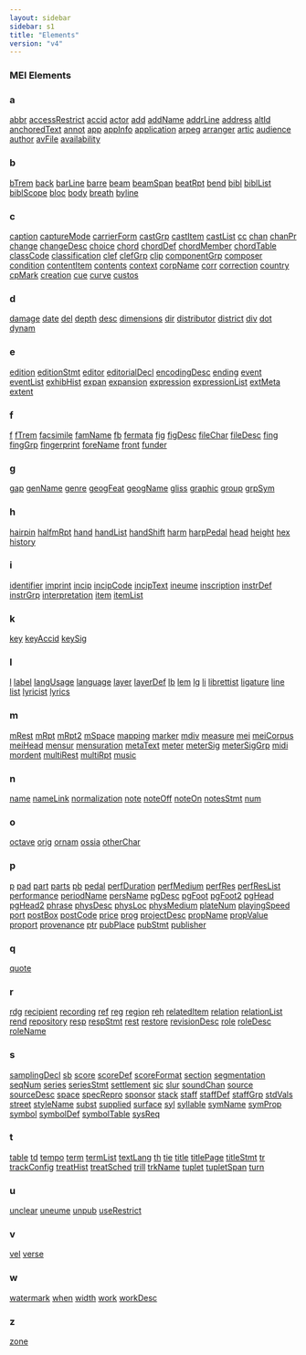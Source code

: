 ```yaml
---
layout: sidebar
sidebar: s1
title: "Elements"
version: "v4"
---
```

<div>
   <h3 class="widget-title">MEI Elements</h3>
   <div class="textwidget">
      <div class="sortedInitials well a">
         <h3>a</h3>
         <a class="link_odd_elementSpec chip a" href="{{ site.baseurl }}/{{ page.version }}/elements/abbr.html">abbr</a>
         <a class="link_odd_elementSpec chip a" href="{{ site.baseurl }}/{{ page.version }}/elements/accessRestrict.html">accessRestrict</a>
         <a class="link_odd_elementSpec chip a" href="{{ site.baseurl }}/{{ page.version }}/elements/accid.html">accid</a>
         <a class="link_odd_elementSpec chip a" href="{{ site.baseurl }}/{{ page.version }}/elements/actor.html">actor</a>
         <a class="link_odd_elementSpec chip a" href="{{ site.baseurl }}/{{ page.version }}/elements/add.html">add</a>
         <a class="link_odd_elementSpec chip a" href="{{ site.baseurl }}/{{ page.version }}/elements/addName.html">addName</a>
         <a class="link_odd_elementSpec chip a" href="{{ site.baseurl }}/{{ page.version }}/elements/addrLine.html">addrLine</a>
         <a class="link_odd_elementSpec chip a" href="{{ site.baseurl }}/{{ page.version }}/elements/address.html">address</a>
         <a class="link_odd_elementSpec chip a" href="{{ site.baseurl }}/{{ page.version }}/elements/altId.html">altId</a>
         <a class="link_odd_elementSpec chip a" href="{{ site.baseurl }}/{{ page.version }}/elements/anchoredText.html">anchoredText</a>
         <a class="link_odd_elementSpec chip a" href="{{ site.baseurl }}/{{ page.version }}/elements/annot.html">annot</a>
         <a class="link_odd_elementSpec chip a" href="{{ site.baseurl }}/{{ page.version }}/elements/app.html">app</a>
         <a class="link_odd_elementSpec chip a" href="{{ site.baseurl }}/{{ page.version }}/elements/appInfo.html">appInfo</a>
         <a class="link_odd_elementSpec chip a" href="{{ site.baseurl }}/{{ page.version }}/elements/application.html">application</a>
         <a class="link_odd_elementSpec chip a" href="{{ site.baseurl }}/{{ page.version }}/elements/arpeg.html">arpeg</a>
         <a class="link_odd_elementSpec chip a" href="{{ site.baseurl }}/{{ page.version }}/elements/arranger.html">arranger</a>
         <a class="link_odd_elementSpec chip a" href="{{ site.baseurl }}/{{ page.version }}/elements/artic.html">artic</a>
         <a class="link_odd_elementSpec chip a" href="{{ site.baseurl }}/{{ page.version }}/elements/audience.html">audience</a>
         <a class="link_odd_elementSpec chip a" href="{{ site.baseurl }}/{{ page.version }}/elements/author.html">author</a>
         <a class="link_odd_elementSpec chip a" href="{{ site.baseurl }}/{{ page.version }}/elements/avFile.html">avFile</a>
         <a class="link_odd_elementSpec chip a" href="{{ site.baseurl }}/{{ page.version }}/elements/availability.html">availability</a>
      </div>
      <div class="sortedInitials well b">
         <h3>b</h3>
         <a class="link_odd_elementSpec chip b" href="{{ site.baseurl }}/{{ page.version }}/elements/bTrem.html">bTrem</a>
         <a class="link_odd_elementSpec chip b" href="{{ site.baseurl }}/{{ page.version }}/elements/back.html">back</a>
         <a class="link_odd_elementSpec chip b" href="{{ site.baseurl }}/{{ page.version }}/elements/barLine.html">barLine</a>
         <a class="link_odd_elementSpec chip b" href="{{ site.baseurl }}/{{ page.version }}/elements/barre.html">barre</a>
         <a class="link_odd_elementSpec chip b" href="{{ site.baseurl }}/{{ page.version }}/elements/beam.html">beam</a>
         <a class="link_odd_elementSpec chip b" href="{{ site.baseurl }}/{{ page.version }}/elements/beamSpan.html">beamSpan</a>
         <a class="link_odd_elementSpec chip b" href="{{ site.baseurl }}/{{ page.version }}/elements/beatRpt.html">beatRpt</a>
         <a class="link_odd_elementSpec chip b" href="{{ site.baseurl }}/{{ page.version }}/elements/bend.html">bend</a>
         <a class="link_odd_elementSpec chip b" href="{{ site.baseurl }}/{{ page.version }}/elements/bibl.html">bibl</a>
         <a class="link_odd_elementSpec chip b" href="{{ site.baseurl }}/{{ page.version }}/elements/biblList.html">biblList</a>
         <a class="link_odd_elementSpec chip b" href="{{ site.baseurl }}/{{ page.version }}/elements/biblScope.html">biblScope</a>
         <a class="link_odd_elementSpec chip b" href="{{ site.baseurl }}/{{ page.version }}/elements/bloc.html">bloc</a>
         <a class="link_odd_elementSpec chip b" href="{{ site.baseurl }}/{{ page.version }}/elements/body.html">body</a>
         <a class="link_odd_elementSpec chip b" href="{{ site.baseurl }}/{{ page.version }}/elements/breath.html">breath</a>
         <a class="link_odd_elementSpec chip b" href="{{ site.baseurl }}/{{ page.version }}/elements/byline.html">byline</a>
      </div>
      <div class="sortedInitials well c">
         <h3>c</h3>
         <a class="link_odd_elementSpec chip c" href="{{ site.baseurl }}/{{ page.version }}/elements/caption.html">caption</a>
         <a class="link_odd_elementSpec chip c" href="{{ site.baseurl }}/{{ page.version }}/elements/captureMode.html">captureMode</a>
         <a class="link_odd_elementSpec chip c" href="{{ site.baseurl }}/{{ page.version }}/elements/carrierForm.html">carrierForm</a>
         <a class="link_odd_elementSpec chip c" href="{{ site.baseurl }}/{{ page.version }}/elements/castGrp.html">castGrp</a>
         <a class="link_odd_elementSpec chip c" href="{{ site.baseurl }}/{{ page.version }}/elements/castItem.html">castItem</a>
         <a class="link_odd_elementSpec chip c" href="{{ site.baseurl }}/{{ page.version }}/elements/castList.html">castList</a>
         <a class="link_odd_elementSpec chip c" href="{{ site.baseurl }}/{{ page.version }}/elements/cc.html">cc</a>
         <a class="link_odd_elementSpec chip c" href="{{ site.baseurl }}/{{ page.version }}/elements/chan.html">chan</a>
         <a class="link_odd_elementSpec chip c" href="{{ site.baseurl }}/{{ page.version }}/elements/chanPr.html">chanPr</a>
         <a class="link_odd_elementSpec chip c" href="{{ site.baseurl }}/{{ page.version }}/elements/change.html">change</a>
         <a class="link_odd_elementSpec chip c" href="{{ site.baseurl }}/{{ page.version }}/elements/changeDesc.html">changeDesc</a>
         <a class="link_odd_elementSpec chip c" href="{{ site.baseurl }}/{{ page.version }}/elements/choice.html">choice</a>
         <a class="link_odd_elementSpec chip c" href="{{ site.baseurl }}/{{ page.version }}/elements/chord.html">chord</a>
         <a class="link_odd_elementSpec chip c" href="{{ site.baseurl }}/{{ page.version }}/elements/chordDef.html">chordDef</a>
         <a class="link_odd_elementSpec chip c" href="{{ site.baseurl }}/{{ page.version }}/elements/chordMember.html">chordMember</a>
         <a class="link_odd_elementSpec chip c" href="{{ site.baseurl }}/{{ page.version }}/elements/chordTable.html">chordTable</a>
         <a class="link_odd_elementSpec chip c" href="{{ site.baseurl }}/{{ page.version }}/elements/classCode.html">classCode</a>
         <a class="link_odd_elementSpec chip c" href="{{ site.baseurl }}/{{ page.version }}/elements/classification.html">classification</a>
         <a class="link_odd_elementSpec chip c" href="{{ site.baseurl }}/{{ page.version }}/elements/clef.html">clef</a>
         <a class="link_odd_elementSpec chip c" href="{{ site.baseurl }}/{{ page.version }}/elements/clefGrp.html">clefGrp</a>
         <a class="link_odd_elementSpec chip c" href="{{ site.baseurl }}/{{ page.version }}/elements/clip.html">clip</a>
         <a class="link_odd_elementSpec chip c" href="{{ site.baseurl }}/{{ page.version }}/elements/componentGrp.html">componentGrp</a>
         <a class="link_odd_elementSpec chip c" href="{{ site.baseurl }}/{{ page.version }}/elements/composer.html">composer</a>
         <a class="link_odd_elementSpec chip c" href="{{ site.baseurl }}/{{ page.version }}/elements/condition.html">condition</a>
         <a class="link_odd_elementSpec chip c" href="{{ site.baseurl }}/{{ page.version }}/elements/contentItem.html">contentItem</a>
         <a class="link_odd_elementSpec chip c" href="{{ site.baseurl }}/{{ page.version }}/elements/contents.html">contents</a>
         <a class="link_odd_elementSpec chip c" href="{{ site.baseurl }}/{{ page.version }}/elements/context.html">context</a>
         <a class="link_odd_elementSpec chip c" href="{{ site.baseurl }}/{{ page.version }}/elements/corpName.html">corpName</a>
         <a class="link_odd_elementSpec chip c" href="{{ site.baseurl }}/{{ page.version }}/elements/corr.html">corr</a>
         <a class="link_odd_elementSpec chip c" href="{{ site.baseurl }}/{{ page.version }}/elements/correction.html">correction</a>
         <a class="link_odd_elementSpec chip c" href="{{ site.baseurl }}/{{ page.version }}/elements/country.html">country</a>
         <a class="link_odd_elementSpec chip c" href="{{ site.baseurl }}/{{ page.version }}/elements/cpMark.html">cpMark</a>
         <a class="link_odd_elementSpec chip c" href="{{ site.baseurl }}/{{ page.version }}/elements/creation.html">creation</a>
         <a class="link_odd_elementSpec chip c" href="{{ site.baseurl }}/{{ page.version }}/elements/cue.html">cue</a>
         <a class="link_odd_elementSpec chip c" href="{{ site.baseurl }}/{{ page.version }}/elements/curve.html">curve</a>
         <a class="link_odd_elementSpec chip c" href="{{ site.baseurl }}/{{ page.version }}/elements/custos.html">custos</a>
      </div>
      <div class="sortedInitials well d">
         <h3>d</h3>
         <a class="link_odd_elementSpec chip d" href="{{ site.baseurl }}/{{ page.version }}/elements/damage.html">damage</a>
         <a class="link_odd_elementSpec chip d" href="{{ site.baseurl }}/{{ page.version }}/elements/date.html">date</a>
         <a class="link_odd_elementSpec chip d" href="{{ site.baseurl }}/{{ page.version }}/elements/del.html">del</a>
         <a class="link_odd_elementSpec chip d" href="{{ site.baseurl }}/{{ page.version }}/elements/depth.html">depth</a>
         <a class="link_odd_elementSpec chip d" href="{{ site.baseurl }}/{{ page.version }}/elements/desc.html">desc</a>
         <a class="link_odd_elementSpec chip d" href="{{ site.baseurl }}/{{ page.version }}/elements/dimensions.html">dimensions</a>
         <a class="link_odd_elementSpec chip d" href="{{ site.baseurl }}/{{ page.version }}/elements/dir.html">dir</a>
         <a class="link_odd_elementSpec chip d" href="{{ site.baseurl }}/{{ page.version }}/elements/distributor.html">distributor</a>
         <a class="link_odd_elementSpec chip d" href="{{ site.baseurl }}/{{ page.version }}/elements/district.html">district</a>
         <a class="link_odd_elementSpec chip d" href="{{ site.baseurl }}/{{ page.version }}/elements/div.html">div</a>
         <a class="link_odd_elementSpec chip d" href="{{ site.baseurl }}/{{ page.version }}/elements/dot.html">dot</a>
         <a class="link_odd_elementSpec chip d" href="{{ site.baseurl }}/{{ page.version }}/elements/dynam.html">dynam</a>
      </div>
      <div class="sortedInitials well e">
         <h3>e</h3>
         <a class="link_odd_elementSpec chip e" href="{{ site.baseurl }}/{{ page.version }}/elements/edition.html">edition</a>
         <a class="link_odd_elementSpec chip e" href="{{ site.baseurl }}/{{ page.version }}/elements/editionStmt.html">editionStmt</a>
         <a class="link_odd_elementSpec chip e" href="{{ site.baseurl }}/{{ page.version }}/elements/editor.html">editor</a>
         <a class="link_odd_elementSpec chip e" href="{{ site.baseurl }}/{{ page.version }}/elements/editorialDecl.html">editorialDecl</a>
         <a class="link_odd_elementSpec chip e" href="{{ site.baseurl }}/{{ page.version }}/elements/encodingDesc.html">encodingDesc</a>
         <a class="link_odd_elementSpec chip e" href="{{ site.baseurl }}/{{ page.version }}/elements/ending.html">ending</a>
         <a class="link_odd_elementSpec chip e" href="{{ site.baseurl }}/{{ page.version }}/elements/event.html">event</a>
         <a class="link_odd_elementSpec chip e" href="{{ site.baseurl }}/{{ page.version }}/elements/eventList.html">eventList</a>
         <a class="link_odd_elementSpec chip e" href="{{ site.baseurl }}/{{ page.version }}/elements/exhibHist.html">exhibHist</a>
         <a class="link_odd_elementSpec chip e" href="{{ site.baseurl }}/{{ page.version }}/elements/expan.html">expan</a>
         <a class="link_odd_elementSpec chip e" href="{{ site.baseurl }}/{{ page.version }}/elements/expansion.html">expansion</a>
         <a class="link_odd_elementSpec chip e" href="{{ site.baseurl }}/{{ page.version }}/elements/expression.html">expression</a>
         <a class="link_odd_elementSpec chip e" href="{{ site.baseurl }}/{{ page.version }}/elements/expressionList.html">expressionList</a>
         <a class="link_odd_elementSpec chip e" href="{{ site.baseurl }}/{{ page.version }}/elements/extMeta.html">extMeta</a>
         <a class="link_odd_elementSpec chip e" href="{{ site.baseurl }}/{{ page.version }}/elements/extent.html">extent</a>
      </div>
      <div class="sortedInitials well f">
         <h3>f</h3>
         <a class="link_odd_elementSpec chip f" href="{{ site.baseurl }}/{{ page.version }}/elements/f.html">f</a>
         <a class="link_odd_elementSpec chip f" href="{{ site.baseurl }}/{{ page.version }}/elements/fTrem.html">fTrem</a>
         <a class="link_odd_elementSpec chip f" href="{{ site.baseurl }}/{{ page.version }}/elements/facsimile.html">facsimile</a>
         <a class="link_odd_elementSpec chip f" href="{{ site.baseurl }}/{{ page.version }}/elements/famName.html">famName</a>
         <a class="link_odd_elementSpec chip f" href="{{ site.baseurl }}/{{ page.version }}/elements/fb.html">fb</a>
         <a class="link_odd_elementSpec chip f" href="{{ site.baseurl }}/{{ page.version }}/elements/fermata.html">fermata</a>
         <a class="link_odd_elementSpec chip f" href="{{ site.baseurl }}/{{ page.version }}/elements/fig.html">fig</a>
         <a class="link_odd_elementSpec chip f" href="{{ site.baseurl }}/{{ page.version }}/elements/figDesc.html">figDesc</a>
         <a class="link_odd_elementSpec chip f" href="{{ site.baseurl }}/{{ page.version }}/elements/fileChar.html">fileChar</a>
         <a class="link_odd_elementSpec chip f" href="{{ site.baseurl }}/{{ page.version }}/elements/fileDesc.html">fileDesc</a>
         <a class="link_odd_elementSpec chip f" href="{{ site.baseurl }}/{{ page.version }}/elements/fing.html">fing</a>
         <a class="link_odd_elementSpec chip f" href="{{ site.baseurl }}/{{ page.version }}/elements/fingGrp.html">fingGrp</a>
         <a class="link_odd_elementSpec chip f" href="{{ site.baseurl }}/{{ page.version }}/elements/fingerprint.html">fingerprint</a>
         <a class="link_odd_elementSpec chip f" href="{{ site.baseurl }}/{{ page.version }}/elements/foreName.html">foreName</a>
         <a class="link_odd_elementSpec chip f" href="{{ site.baseurl }}/{{ page.version }}/elements/front.html">front</a>
         <a class="link_odd_elementSpec chip f" href="{{ site.baseurl }}/{{ page.version }}/elements/funder.html">funder</a>
      </div>
      <div class="sortedInitials well g">
         <h3>g</h3>
         <a class="link_odd_elementSpec chip g" href="{{ site.baseurl }}/{{ page.version }}/elements/gap.html">gap</a>
         <a class="link_odd_elementSpec chip g" href="{{ site.baseurl }}/{{ page.version }}/elements/genName.html">genName</a>
         <a class="link_odd_elementSpec chip g" href="{{ site.baseurl }}/{{ page.version }}/elements/genre.html">genre</a>
         <a class="link_odd_elementSpec chip g" href="{{ site.baseurl }}/{{ page.version }}/elements/geogFeat.html">geogFeat</a>
         <a class="link_odd_elementSpec chip g" href="{{ site.baseurl }}/{{ page.version }}/elements/geogName.html">geogName</a>
         <a class="link_odd_elementSpec chip g" href="{{ site.baseurl }}/{{ page.version }}/elements/gliss.html">gliss</a>
         <a class="link_odd_elementSpec chip g" href="{{ site.baseurl }}/{{ page.version }}/elements/graphic.html">graphic</a>
         <a class="link_odd_elementSpec chip g" href="{{ site.baseurl }}/{{ page.version }}/elements/group.html">group</a>
         <a class="link_odd_elementSpec chip g" href="{{ site.baseurl }}/{{ page.version }}/elements/grpSym.html">grpSym</a>
      </div>
      <div class="sortedInitials well h">
         <h3>h</h3>
         <a class="link_odd_elementSpec chip h" href="{{ site.baseurl }}/{{ page.version }}/elements/hairpin.html">hairpin</a>
         <a class="link_odd_elementSpec chip h" href="{{ site.baseurl }}/{{ page.version }}/elements/halfmRpt.html">halfmRpt</a>
         <a class="link_odd_elementSpec chip h" href="{{ site.baseurl }}/{{ page.version }}/elements/hand.html">hand</a>
         <a class="link_odd_elementSpec chip h" href="{{ site.baseurl }}/{{ page.version }}/elements/handList.html">handList</a>
         <a class="link_odd_elementSpec chip h" href="{{ site.baseurl }}/{{ page.version }}/elements/handShift.html">handShift</a>
         <a class="link_odd_elementSpec chip h" href="{{ site.baseurl }}/{{ page.version }}/elements/harm.html">harm</a>
         <a class="link_odd_elementSpec chip h" href="{{ site.baseurl }}/{{ page.version }}/elements/harpPedal.html">harpPedal</a>
         <a class="link_odd_elementSpec chip h" href="{{ site.baseurl }}/{{ page.version }}/elements/head.html">head</a>
         <a class="link_odd_elementSpec chip h" href="{{ site.baseurl }}/{{ page.version }}/elements/height.html">height</a>
         <a class="link_odd_elementSpec chip h" href="{{ site.baseurl }}/{{ page.version }}/elements/hex.html">hex</a>
         <a class="link_odd_elementSpec chip h" href="{{ site.baseurl }}/{{ page.version }}/elements/history.html">history</a>
      </div>
      <div class="sortedInitials well i">
         <h3>i</h3>
         <a class="link_odd_elementSpec chip i" href="{{ site.baseurl }}/{{ page.version }}/elements/identifier.html">identifier</a>
         <a class="link_odd_elementSpec chip i" href="{{ site.baseurl }}/{{ page.version }}/elements/imprint.html">imprint</a>
         <a class="link_odd_elementSpec chip i" href="{{ site.baseurl }}/{{ page.version }}/elements/incip.html">incip</a>
         <a class="link_odd_elementSpec chip i" href="{{ site.baseurl }}/{{ page.version }}/elements/incipCode.html">incipCode</a>
         <a class="link_odd_elementSpec chip i" href="{{ site.baseurl }}/{{ page.version }}/elements/incipText.html">incipText</a>
         <a class="link_odd_elementSpec chip i" href="{{ site.baseurl }}/{{ page.version }}/elements/ineume.html">ineume</a>
         <a class="link_odd_elementSpec chip i" href="{{ site.baseurl }}/{{ page.version }}/elements/inscription.html">inscription</a>
         <a class="link_odd_elementSpec chip i" href="{{ site.baseurl }}/{{ page.version }}/elements/instrDef.html">instrDef</a>
         <a class="link_odd_elementSpec chip i" href="{{ site.baseurl }}/{{ page.version }}/elements/instrGrp.html">instrGrp</a>
         <a class="link_odd_elementSpec chip i" href="{{ site.baseurl }}/{{ page.version }}/elements/interpretation.html">interpretation</a>
         <a class="link_odd_elementSpec chip i" href="{{ site.baseurl }}/{{ page.version }}/elements/item.html">item</a>
         <a class="link_odd_elementSpec chip i" href="{{ site.baseurl }}/{{ page.version }}/elements/itemList.html">itemList</a>
      </div>
      <div class="sortedInitials well k">
         <h3>k</h3>
         <a class="link_odd_elementSpec chip k" href="{{ site.baseurl }}/{{ page.version }}/elements/key.html">key</a>
         <a class="link_odd_elementSpec chip k" href="{{ site.baseurl }}/{{ page.version }}/elements/keyAccid.html">keyAccid</a>
         <a class="link_odd_elementSpec chip k" href="{{ site.baseurl }}/{{ page.version }}/elements/keySig.html">keySig</a>
      </div>
      <div class="sortedInitials well l">
         <h3>l</h3>
         <a class="link_odd_elementSpec chip l" href="{{ site.baseurl }}/{{ page.version }}/elements/l.html">l</a>
         <a class="link_odd_elementSpec chip l" href="{{ site.baseurl }}/{{ page.version }}/elements/label.html">label</a>
         <a class="link_odd_elementSpec chip l" href="{{ site.baseurl }}/{{ page.version }}/elements/langUsage.html">langUsage</a>
         <a class="link_odd_elementSpec chip l" href="{{ site.baseurl }}/{{ page.version }}/elements/language.html">language</a>
         <a class="link_odd_elementSpec chip l" href="{{ site.baseurl }}/{{ page.version }}/elements/layer.html">layer</a>
         <a class="link_odd_elementSpec chip l" href="{{ site.baseurl }}/{{ page.version }}/elements/layerDef.html">layerDef</a>
         <a class="link_odd_elementSpec chip l" href="{{ site.baseurl }}/{{ page.version }}/elements/lb.html">lb</a>
         <a class="link_odd_elementSpec chip l" href="{{ site.baseurl }}/{{ page.version }}/elements/lem.html">lem</a>
         <a class="link_odd_elementSpec chip l" href="{{ site.baseurl }}/{{ page.version }}/elements/lg.html">lg</a>
         <a class="link_odd_elementSpec chip l" href="{{ site.baseurl }}/{{ page.version }}/elements/li.html">li</a>
         <a class="link_odd_elementSpec chip l" href="{{ site.baseurl }}/{{ page.version }}/elements/librettist.html">librettist</a>
         <a class="link_odd_elementSpec chip l" href="{{ site.baseurl }}/{{ page.version }}/elements/ligature.html">ligature</a>
         <a class="link_odd_elementSpec chip l" href="{{ site.baseurl }}/{{ page.version }}/elements/line.html">line</a>
         <a class="link_odd_elementSpec chip l" href="{{ site.baseurl }}/{{ page.version }}/elements/list.html">list</a>
         <a class="link_odd_elementSpec chip l" href="{{ site.baseurl }}/{{ page.version }}/elements/lyricist.html">lyricist</a>
         <a class="link_odd_elementSpec chip l" href="{{ site.baseurl }}/{{ page.version }}/elements/lyrics.html">lyrics</a>
      </div>
      <div class="sortedInitials well m">
         <h3>m</h3>
         <a class="link_odd_elementSpec chip m" href="{{ site.baseurl }}/{{ page.version }}/elements/mRest.html">mRest</a>
         <a class="link_odd_elementSpec chip m" href="{{ site.baseurl }}/{{ page.version }}/elements/mRpt.html">mRpt</a>
         <a class="link_odd_elementSpec chip m" href="{{ site.baseurl }}/{{ page.version }}/elements/mRpt2.html">mRpt2</a>
         <a class="link_odd_elementSpec chip m" href="{{ site.baseurl }}/{{ page.version }}/elements/mSpace.html">mSpace</a>
         <a class="link_odd_elementSpec chip m" href="{{ site.baseurl }}/{{ page.version }}/elements/mapping.html">mapping</a>
         <a class="link_odd_elementSpec chip m" href="{{ site.baseurl }}/{{ page.version }}/elements/marker.html">marker</a>
         <a class="link_odd_elementSpec chip m" href="{{ site.baseurl }}/{{ page.version }}/elements/mdiv.html">mdiv</a>
         <a class="link_odd_elementSpec chip m" href="{{ site.baseurl }}/{{ page.version }}/elements/measure.html">measure</a>
         <a class="link_odd_elementSpec chip m" href="{{ site.baseurl }}/{{ page.version }}/elements/mei.html">mei</a>
         <a class="link_odd_elementSpec chip m" href="{{ site.baseurl }}/{{ page.version }}/elements/meiCorpus.html">meiCorpus</a>
         <a class="link_odd_elementSpec chip m" href="{{ site.baseurl }}/{{ page.version }}/elements/meiHead.html">meiHead</a>
         <a class="link_odd_elementSpec chip m" href="{{ site.baseurl }}/{{ page.version }}/elements/mensur.html">mensur</a>
         <a class="link_odd_elementSpec chip m" href="{{ site.baseurl }}/{{ page.version }}/elements/mensuration.html">mensuration</a>
         <a class="link_odd_elementSpec chip m" href="{{ site.baseurl }}/{{ page.version }}/elements/metaText.html">metaText</a>
         <a class="link_odd_elementSpec chip m" href="{{ site.baseurl }}/{{ page.version }}/elements/meter.html">meter</a>
         <a class="link_odd_elementSpec chip m" href="{{ site.baseurl }}/{{ page.version }}/elements/meterSig.html">meterSig</a>
         <a class="link_odd_elementSpec chip m" href="{{ site.baseurl }}/{{ page.version }}/elements/meterSigGrp.html">meterSigGrp</a>
         <a class="link_odd_elementSpec chip m" href="{{ site.baseurl }}/{{ page.version }}/elements/midi.html">midi</a>
         <a class="link_odd_elementSpec chip m" href="{{ site.baseurl }}/{{ page.version }}/elements/mordent.html">mordent</a>
         <a class="link_odd_elementSpec chip m" href="{{ site.baseurl }}/{{ page.version }}/elements/multiRest.html">multiRest</a>
         <a class="link_odd_elementSpec chip m" href="{{ site.baseurl }}/{{ page.version }}/elements/multiRpt.html">multiRpt</a>
         <a class="link_odd_elementSpec chip m" href="{{ site.baseurl }}/{{ page.version }}/elements/music.html">music</a>
      </div>
      <div class="sortedInitials well n">
         <h3>n</h3>
         <a class="link_odd_elementSpec chip n" href="{{ site.baseurl }}/{{ page.version }}/elements/name.html">name</a>
         <a class="link_odd_elementSpec chip n" href="{{ site.baseurl }}/{{ page.version }}/elements/nameLink.html">nameLink</a>
         <a class="link_odd_elementSpec chip n" href="{{ site.baseurl }}/{{ page.version }}/elements/normalization.html">normalization</a>
         <a class="link_odd_elementSpec chip n" href="{{ site.baseurl }}/{{ page.version }}/elements/note.html">note</a>
         <a class="link_odd_elementSpec chip n" href="{{ site.baseurl }}/{{ page.version }}/elements/noteOff.html">noteOff</a>
         <a class="link_odd_elementSpec chip n" href="{{ site.baseurl }}/{{ page.version }}/elements/noteOn.html">noteOn</a>
         <a class="link_odd_elementSpec chip n" href="{{ site.baseurl }}/{{ page.version }}/elements/notesStmt.html">notesStmt</a>
         <a class="link_odd_elementSpec chip n" href="{{ site.baseurl }}/{{ page.version }}/elements/num.html">num</a>
      </div>
      <div class="sortedInitials well o">
         <h3>o</h3>
         <a class="link_odd_elementSpec chip o" href="{{ site.baseurl }}/{{ page.version }}/elements/octave.html">octave</a>
         <a class="link_odd_elementSpec chip o" href="{{ site.baseurl }}/{{ page.version }}/elements/orig.html">orig</a>
         <a class="link_odd_elementSpec chip o" href="{{ site.baseurl }}/{{ page.version }}/elements/ornam.html">ornam</a>
         <a class="link_odd_elementSpec chip o" href="{{ site.baseurl }}/{{ page.version }}/elements/ossia.html">ossia</a>
         <a class="link_odd_elementSpec chip o" href="{{ site.baseurl }}/{{ page.version }}/elements/otherChar.html">otherChar</a>
      </div>
      <div class="sortedInitials well p">
         <h3>p</h3>
         <a class="link_odd_elementSpec chip p" href="{{ site.baseurl }}/{{ page.version }}/elements/p.html">p</a>
         <a class="link_odd_elementSpec chip p" href="{{ site.baseurl }}/{{ page.version }}/elements/pad.html">pad</a>
         <a class="link_odd_elementSpec chip p" href="{{ site.baseurl }}/{{ page.version }}/elements/part.html">part</a>
         <a class="link_odd_elementSpec chip p" href="{{ site.baseurl }}/{{ page.version }}/elements/parts.html">parts</a>
         <a class="link_odd_elementSpec chip p" href="{{ site.baseurl }}/{{ page.version }}/elements/pb.html">pb</a>
         <a class="link_odd_elementSpec chip p" href="{{ site.baseurl }}/{{ page.version }}/elements/pedal.html">pedal</a>
         <a class="link_odd_elementSpec chip p" href="{{ site.baseurl }}/{{ page.version }}/elements/perfDuration.html">perfDuration</a>
         <a class="link_odd_elementSpec chip p" href="{{ site.baseurl }}/{{ page.version }}/elements/perfMedium.html">perfMedium</a>
         <a class="link_odd_elementSpec chip p" href="{{ site.baseurl }}/{{ page.version }}/elements/perfRes.html">perfRes</a>
         <a class="link_odd_elementSpec chip p" href="{{ site.baseurl }}/{{ page.version }}/elements/perfResList.html">perfResList</a>
         <a class="link_odd_elementSpec chip p" href="{{ site.baseurl }}/{{ page.version }}/elements/performance.html">performance</a>
         <a class="link_odd_elementSpec chip p" href="{{ site.baseurl }}/{{ page.version }}/elements/periodName.html">periodName</a>
         <a class="link_odd_elementSpec chip p" href="{{ site.baseurl }}/{{ page.version }}/elements/persName.html">persName</a>
         <a class="link_odd_elementSpec chip p" href="{{ site.baseurl }}/{{ page.version }}/elements/pgDesc.html">pgDesc</a>
         <a class="link_odd_elementSpec chip p" href="{{ site.baseurl }}/{{ page.version }}/elements/pgFoot.html">pgFoot</a>
         <a class="link_odd_elementSpec chip p" href="{{ site.baseurl }}/{{ page.version }}/elements/pgFoot2.html">pgFoot2</a>
         <a class="link_odd_elementSpec chip p" href="{{ site.baseurl }}/{{ page.version }}/elements/pgHead.html">pgHead</a>
         <a class="link_odd_elementSpec chip p" href="{{ site.baseurl }}/{{ page.version }}/elements/pgHead2.html">pgHead2</a>
         <a class="link_odd_elementSpec chip p" href="{{ site.baseurl }}/{{ page.version }}/elements/phrase.html">phrase</a>
         <a class="link_odd_elementSpec chip p" href="{{ site.baseurl }}/{{ page.version }}/elements/physDesc.html">physDesc</a>
         <a class="link_odd_elementSpec chip p" href="{{ site.baseurl }}/{{ page.version }}/elements/physLoc.html">physLoc</a>
         <a class="link_odd_elementSpec chip p" href="{{ site.baseurl }}/{{ page.version }}/elements/physMedium.html">physMedium</a>
         <a class="link_odd_elementSpec chip p" href="{{ site.baseurl }}/{{ page.version }}/elements/plateNum.html">plateNum</a>
         <a class="link_odd_elementSpec chip p" href="{{ site.baseurl }}/{{ page.version }}/elements/playingSpeed.html">playingSpeed</a>
         <a class="link_odd_elementSpec chip p" href="{{ site.baseurl }}/{{ page.version }}/elements/port.html">port</a>
         <a class="link_odd_elementSpec chip p" href="{{ site.baseurl }}/{{ page.version }}/elements/postBox.html">postBox</a>
         <a class="link_odd_elementSpec chip p" href="{{ site.baseurl }}/{{ page.version }}/elements/postCode.html">postCode</a>
         <a class="link_odd_elementSpec chip p" href="{{ site.baseurl }}/{{ page.version }}/elements/price.html">price</a>
         <a class="link_odd_elementSpec chip p" href="{{ site.baseurl }}/{{ page.version }}/elements/prog.html">prog</a>
         <a class="link_odd_elementSpec chip p" href="{{ site.baseurl }}/{{ page.version }}/elements/projectDesc.html">projectDesc</a>
         <a class="link_odd_elementSpec chip p" href="{{ site.baseurl }}/{{ page.version }}/elements/propName.html">propName</a>
         <a class="link_odd_elementSpec chip p" href="{{ site.baseurl }}/{{ page.version }}/elements/propValue.html">propValue</a>
         <a class="link_odd_elementSpec chip p" href="{{ site.baseurl }}/{{ page.version }}/elements/proport.html">proport</a>
         <a class="link_odd_elementSpec chip p" href="{{ site.baseurl }}/{{ page.version }}/elements/provenance.html">provenance</a>
         <a class="link_odd_elementSpec chip p" href="{{ site.baseurl }}/{{ page.version }}/elements/ptr.html">ptr</a>
         <a class="link_odd_elementSpec chip p" href="{{ site.baseurl }}/{{ page.version }}/elements/pubPlace.html">pubPlace</a>
         <a class="link_odd_elementSpec chip p" href="{{ site.baseurl }}/{{ page.version }}/elements/pubStmt.html">pubStmt</a>
         <a class="link_odd_elementSpec chip p" href="{{ site.baseurl }}/{{ page.version }}/elements/publisher.html">publisher</a>
      </div>
      <div class="sortedInitials well q">
         <h3>q</h3>
         <a class="link_odd_elementSpec chip q" href="{{ site.baseurl }}/{{ page.version }}/elements/quote.html">quote</a>
      </div>
      <div class="sortedInitials well r">
         <h3>r</h3>
         <a class="link_odd_elementSpec chip r" href="{{ site.baseurl }}/{{ page.version }}/elements/rdg.html">rdg</a>
         <a class="link_odd_elementSpec chip r" href="{{ site.baseurl }}/{{ page.version }}/elements/recipient.html">recipient</a>
         <a class="link_odd_elementSpec chip r" href="{{ site.baseurl }}/{{ page.version }}/elements/recording.html">recording</a>
         <a class="link_odd_elementSpec chip r" href="{{ site.baseurl }}/{{ page.version }}/elements/ref.html">ref</a>
         <a class="link_odd_elementSpec chip r" href="{{ site.baseurl }}/{{ page.version }}/elements/reg.html">reg</a>
         <a class="link_odd_elementSpec chip r" href="{{ site.baseurl }}/{{ page.version }}/elements/region.html">region</a>
         <a class="link_odd_elementSpec chip r" href="{{ site.baseurl }}/{{ page.version }}/elements/reh.html">reh</a>
         <a class="link_odd_elementSpec chip r" href="{{ site.baseurl }}/{{ page.version }}/elements/relatedItem.html">relatedItem</a>
         <a class="link_odd_elementSpec chip r" href="{{ site.baseurl }}/{{ page.version }}/elements/relation.html">relation</a>
         <a class="link_odd_elementSpec chip r" href="{{ site.baseurl }}/{{ page.version }}/elements/relationList.html">relationList</a>
         <a class="link_odd_elementSpec chip r" href="{{ site.baseurl }}/{{ page.version }}/elements/rend.html">rend</a>
         <a class="link_odd_elementSpec chip r" href="{{ site.baseurl }}/{{ page.version }}/elements/repository.html">repository</a>
         <a class="link_odd_elementSpec chip r" href="{{ site.baseurl }}/{{ page.version }}/elements/resp.html">resp</a>
         <a class="link_odd_elementSpec chip r" href="{{ site.baseurl }}/{{ page.version }}/elements/respStmt.html">respStmt</a>
         <a class="link_odd_elementSpec chip r" href="{{ site.baseurl }}/{{ page.version }}/elements/rest.html">rest</a>
         <a class="link_odd_elementSpec chip r" href="{{ site.baseurl }}/{{ page.version }}/elements/restore.html">restore</a>
         <a class="link_odd_elementSpec chip r" href="{{ site.baseurl }}/{{ page.version }}/elements/revisionDesc.html">revisionDesc</a>
         <a class="link_odd_elementSpec chip r" href="{{ site.baseurl }}/{{ page.version }}/elements/role.html">role</a>
         <a class="link_odd_elementSpec chip r" href="{{ site.baseurl }}/{{ page.version }}/elements/roleDesc.html">roleDesc</a>
         <a class="link_odd_elementSpec chip r" href="{{ site.baseurl }}/{{ page.version }}/elements/roleName.html">roleName</a>
      </div>
      <div class="sortedInitials well s">
         <h3>s</h3>
         <a class="link_odd_elementSpec chip s" href="{{ site.baseurl }}/{{ page.version }}/elements/samplingDecl.html">samplingDecl</a>
         <a class="link_odd_elementSpec chip s" href="{{ site.baseurl }}/{{ page.version }}/elements/sb.html">sb</a>
         <a class="link_odd_elementSpec chip s" href="{{ site.baseurl }}/{{ page.version }}/elements/score.html">score</a>
         <a class="link_odd_elementSpec chip s" href="{{ site.baseurl }}/{{ page.version }}/elements/scoreDef.html">scoreDef</a>
         <a class="link_odd_elementSpec chip s" href="{{ site.baseurl }}/{{ page.version }}/elements/scoreFormat.html">scoreFormat</a>
         <a class="link_odd_elementSpec chip s" href="{{ site.baseurl }}/{{ page.version }}/elements/section.html">section</a>
         <a class="link_odd_elementSpec chip s" href="{{ site.baseurl }}/{{ page.version }}/elements/segmentation.html">segmentation</a>
         <a class="link_odd_elementSpec chip s" href="{{ site.baseurl }}/{{ page.version }}/elements/seqNum.html">seqNum</a>
         <a class="link_odd_elementSpec chip s" href="{{ site.baseurl }}/{{ page.version }}/elements/series.html">series</a>
         <a class="link_odd_elementSpec chip s" href="{{ site.baseurl }}/{{ page.version }}/elements/seriesStmt.html">seriesStmt</a>
         <a class="link_odd_elementSpec chip s" href="{{ site.baseurl }}/{{ page.version }}/elements/settlement.html">settlement</a>
         <a class="link_odd_elementSpec chip s" href="{{ site.baseurl }}/{{ page.version }}/elements/sic.html">sic</a>
         <a class="link_odd_elementSpec chip s" href="{{ site.baseurl }}/{{ page.version }}/elements/slur.html">slur</a>
         <a class="link_odd_elementSpec chip s" href="{{ site.baseurl }}/{{ page.version }}/elements/soundChan.html">soundChan</a>
         <a class="link_odd_elementSpec chip s" href="{{ site.baseurl }}/{{ page.version }}/elements/source.html">source</a>
         <a class="link_odd_elementSpec chip s" href="{{ site.baseurl }}/{{ page.version }}/elements/sourceDesc.html">sourceDesc</a>
         <a class="link_odd_elementSpec chip s" href="{{ site.baseurl }}/{{ page.version }}/elements/space.html">space</a>
         <a class="link_odd_elementSpec chip s" href="{{ site.baseurl }}/{{ page.version }}/elements/specRepro.html">specRepro</a>
         <a class="link_odd_elementSpec chip s" href="{{ site.baseurl }}/{{ page.version }}/elements/sponsor.html">sponsor</a>
         <a class="link_odd_elementSpec chip s" href="{{ site.baseurl }}/{{ page.version }}/elements/stack.html">stack</a>
         <a class="link_odd_elementSpec chip s" href="{{ site.baseurl }}/{{ page.version }}/elements/staff.html">staff</a>
         <a class="link_odd_elementSpec chip s" href="{{ site.baseurl }}/{{ page.version }}/elements/staffDef.html">staffDef</a>
         <a class="link_odd_elementSpec chip s" href="{{ site.baseurl }}/{{ page.version }}/elements/staffGrp.html">staffGrp</a>
         <a class="link_odd_elementSpec chip s" href="{{ site.baseurl }}/{{ page.version }}/elements/stdVals.html">stdVals</a>
         <a class="link_odd_elementSpec chip s" href="{{ site.baseurl }}/{{ page.version }}/elements/street.html">street</a>
         <a class="link_odd_elementSpec chip s" href="{{ site.baseurl }}/{{ page.version }}/elements/styleName.html">styleName</a>
         <a class="link_odd_elementSpec chip s" href="{{ site.baseurl }}/{{ page.version }}/elements/subst.html">subst</a>
         <a class="link_odd_elementSpec chip s" href="{{ site.baseurl }}/{{ page.version }}/elements/supplied.html">supplied</a>
         <a class="link_odd_elementSpec chip s" href="{{ site.baseurl }}/{{ page.version }}/elements/surface.html">surface</a>
         <a class="link_odd_elementSpec chip s" href="{{ site.baseurl }}/{{ page.version }}/elements/syl.html">syl</a>
         <a class="link_odd_elementSpec chip s" href="{{ site.baseurl }}/{{ page.version }}/elements/syllable.html">syllable</a>
         <a class="link_odd_elementSpec chip s" href="{{ site.baseurl }}/{{ page.version }}/elements/symName.html">symName</a>
         <a class="link_odd_elementSpec chip s" href="{{ site.baseurl }}/{{ page.version }}/elements/symProp.html">symProp</a>
         <a class="link_odd_elementSpec chip s" href="{{ site.baseurl }}/{{ page.version }}/elements/symbol.html">symbol</a>
         <a class="link_odd_elementSpec chip s" href="{{ site.baseurl }}/{{ page.version }}/elements/symbolDef.html">symbolDef</a>
         <a class="link_odd_elementSpec chip s" href="{{ site.baseurl }}/{{ page.version }}/elements/symbolTable.html">symbolTable</a>
         <a class="link_odd_elementSpec chip s" href="{{ site.baseurl }}/{{ page.version }}/elements/sysReq.html">sysReq</a>
      </div>
      <div class="sortedInitials well t">
         <h3>t</h3>
         <a class="link_odd_elementSpec chip t" href="{{ site.baseurl }}/{{ page.version }}/elements/table.html">table</a>
         <a class="link_odd_elementSpec chip t" href="{{ site.baseurl }}/{{ page.version }}/elements/td.html">td</a>
         <a class="link_odd_elementSpec chip t" href="{{ site.baseurl }}/{{ page.version }}/elements/tempo.html">tempo</a>
         <a class="link_odd_elementSpec chip t" href="{{ site.baseurl }}/{{ page.version }}/elements/term.html">term</a>
         <a class="link_odd_elementSpec chip t" href="{{ site.baseurl }}/{{ page.version }}/elements/termList.html">termList</a>
         <a class="link_odd_elementSpec chip t" href="{{ site.baseurl }}/{{ page.version }}/elements/textLang.html">textLang</a>
         <a class="link_odd_elementSpec chip t" href="{{ site.baseurl }}/{{ page.version }}/elements/th.html">th</a>
         <a class="link_odd_elementSpec chip t" href="{{ site.baseurl }}/{{ page.version }}/elements/tie.html">tie</a>
         <a class="link_odd_elementSpec chip t" href="{{ site.baseurl }}/{{ page.version }}/elements/title.html">title</a>
         <a class="link_odd_elementSpec chip t" href="{{ site.baseurl }}/{{ page.version }}/elements/titlePage.html">titlePage</a>
         <a class="link_odd_elementSpec chip t" href="{{ site.baseurl }}/{{ page.version }}/elements/titleStmt.html">titleStmt</a>
         <a class="link_odd_elementSpec chip t" href="{{ site.baseurl }}/{{ page.version }}/elements/tr.html">tr</a>
         <a class="link_odd_elementSpec chip t" href="{{ site.baseurl }}/{{ page.version }}/elements/trackConfig.html">trackConfig</a>
         <a class="link_odd_elementSpec chip t" href="{{ site.baseurl }}/{{ page.version }}/elements/treatHist.html">treatHist</a>
         <a class="link_odd_elementSpec chip t" href="{{ site.baseurl }}/{{ page.version }}/elements/treatSched.html">treatSched</a>
         <a class="link_odd_elementSpec chip t" href="{{ site.baseurl }}/{{ page.version }}/elements/trill.html">trill</a>
         <a class="link_odd_elementSpec chip t" href="{{ site.baseurl }}/{{ page.version }}/elements/trkName.html">trkName</a>
         <a class="link_odd_elementSpec chip t" href="{{ site.baseurl }}/{{ page.version }}/elements/tuplet.html">tuplet</a>
         <a class="link_odd_elementSpec chip t" href="{{ site.baseurl }}/{{ page.version }}/elements/tupletSpan.html">tupletSpan</a>
         <a class="link_odd_elementSpec chip t" href="{{ site.baseurl }}/{{ page.version }}/elements/turn.html">turn</a>
      </div>
      <div class="sortedInitials well u">
         <h3>u</h3>
         <a class="link_odd_elementSpec chip u" href="{{ site.baseurl }}/{{ page.version }}/elements/unclear.html">unclear</a>
         <a class="link_odd_elementSpec chip u" href="{{ site.baseurl }}/{{ page.version }}/elements/uneume.html">uneume</a>
         <a class="link_odd_elementSpec chip u" href="{{ site.baseurl }}/{{ page.version }}/elements/unpub.html">unpub</a>
         <a class="link_odd_elementSpec chip u" href="{{ site.baseurl }}/{{ page.version }}/elements/useRestrict.html">useRestrict</a>
      </div>
      <div class="sortedInitials well v">
         <h3>v</h3>
         <a class="link_odd_elementSpec chip v" href="{{ site.baseurl }}/{{ page.version }}/elements/vel.html">vel</a>
         <a class="link_odd_elementSpec chip v" href="{{ site.baseurl }}/{{ page.version }}/elements/verse.html">verse</a>
      </div>
      <div class="sortedInitials well w">
         <h3>w</h3>
         <a class="link_odd_elementSpec chip w" href="{{ site.baseurl }}/{{ page.version }}/elements/watermark.html">watermark</a>
         <a class="link_odd_elementSpec chip w" href="{{ site.baseurl }}/{{ page.version }}/elements/when.html">when</a>
         <a class="link_odd_elementSpec chip w" href="{{ site.baseurl }}/{{ page.version }}/elements/width.html">width</a>
         <a class="link_odd_elementSpec chip w" href="{{ site.baseurl }}/{{ page.version }}/elements/work.html">work</a>
         <a class="link_odd_elementSpec chip w" href="{{ site.baseurl }}/{{ page.version }}/elements/workDesc.html">workDesc</a>
      </div>
      <div class="sortedInitials well z">
         <h3>z</h3>
         <a class="link_odd_elementSpec chip z" href="{{ site.baseurl }}/{{ page.version }}/elements/zone.html">zone</a>
      </div>
   </div>
</div>
